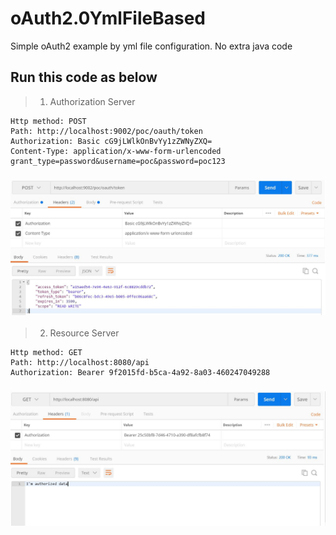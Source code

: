 # oAuth2.0YmlFileBased
Simple oAuth2 example by yml file configuration. No extra java code

## Run this code as below
>  1. Authorization Server
```
Http method: POST
Path: http://localhost:9002/poc/oauth/token
Authorization: Basic cG9jLWlkOnBvYy1zZWNyZXQ= 
Content-Type: application/x-www-form-urlencoded 
grant_type=password&username=poc&password=poc123 
```
### ![Postman](https://github.com/sarthya/oAuth2.0YmlFileBased/blob/master/AuthorizationServerPostmanSS.JPG)


>  2. Resource Server
```
Http method: GET 
Path: http://localhost:8080/api
Authorization: Bearer 9f2015fd-b5ca-4a92-8a03-460247049288
```
### ![Postman](https://github.com/sarthya/oAuth2.0YmlFileBased/blob/master/ResourceServerPostmanSS.JPG)
